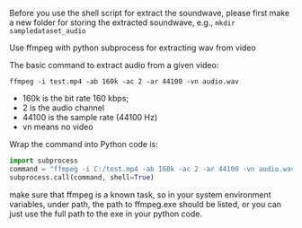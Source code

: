 Before you use the shell script for extract the soundwave, please first make a new folder for storing the extracted soundwave, e.g., `mkdir sampledataset_audio`

Use ffmpeg with python subprocess for extracting wav from video

The basic command to extract audio from a given video:

`ffmpeg -i test.mp4 -ab 160k -ac 2 -ar 44100 -vn audio.wav`

- 160k is the bit rate 160 kbps;
- 2 is the audio channel
- 44100 is the sample rate (44100 Hz)
- vn means no video

Wrap the command into Python code is:
```python
import subprocess
command = "ffmpeg -i C:/test.mp4 -ab 160k -ac 2 -ar 44100 -vn audio.wav"
subprocess.call(command, shell=True)
```
make sure that ffmpeg is a known task, so in your system environment variables, under path, the path to ffmpeg.exe should be listed, or you can just use the full path to the exe in your python code.
